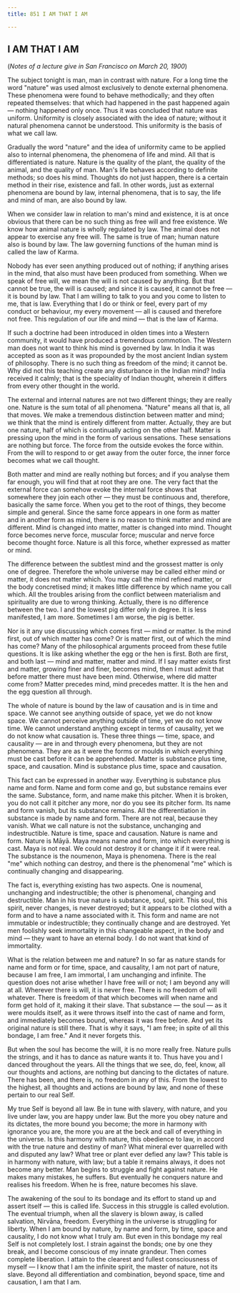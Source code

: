 ```yaml
---
title: 851 I AM THAT I AM

---
```

  

## I AM THAT I AM

(*Notes of a lecture give in San Francisco on March 20, 1900*)

The subject tonight is man, man in contrast with nature. For a long time
the word "nature" was used almost exclusively to denote external
phenomena. These phenomena were found to behave methodically; and they
often repeated themselves: that which had happened in the past happened
again — nothing happened only once. Thus it was concluded that nature
was uniform. Uniformity is closely associated with the idea of nature;
without it natural phenomena cannot be understood. This uniformity is
the basis of what we call law.

Gradually the word "nature" and the idea of uniformity came to be
applied also to internal phenomena, the phenomena of life and mind. All
that is differentiated is nature. Nature is the quality of the plant,
the quality of the animal, and the quality of man. Man's life behaves
according to definite methods; so does his mind. Thoughts do not just
happen, there is a certain method in their rise, existence and fall. In
other words, just as external phenomena are bound by law, internal
phenomena, that is to say, the life and mind of man, are also bound by
law.

When we consider law in relation to man's mind and existence, it is at
once obvious that there can be no such thing as free will and free
existence. We know how animal nature is wholly regulated by law. The
animal does not appear to exercise any free will. The same is true of
man; human nature also is bound by law. The law governing functions of
the human mind is called the law of Karma.

Nobody has ever seen anything produced out of nothing; if anything
arises in the mind, that also must have been produced from something.
When we speak of free will, we mean the will is not caused by anything.
But that cannot be true, the will is caused; and since it is caused, it
cannot be free — it is bound by law. That I am willing to talk to you
and you come to listen to me, that is law. Everything that I do or think
or feel, every part of my conduct or behaviour, my every movement — all
is caused and therefore not free. This regulation of our life and mind —
that is the law of Karma.

If such a doctrine had been introduced in olden times into a Western
community, it would have produced a tremendous commotion. The Western
man does not want to think his mind is governed by law. In India it was
accepted as soon as it was propounded by the most ancient Indian system
of philosophy. There is no such thing as freedom of the mind; it cannot
be. Why did not this teaching create any disturbance in the Indian mind?
India received it calmly; that is the speciality of Indian thought,
wherein it differs from every other thought in the world.

The external and internal natures are not two different things; they are
really one. Nature is the sum total of all phenomena. "Nature" means all
that is, all that moves. We make a tremendous distinction between matter
and mind; we think that the mind is entirely different from matter.
Actually, they are but one nature, half of which is continually acting
on the other half. Matter is pressing upon the mind in the form of
various sensations. These sensations are nothing but force. The force
from the outside evokes the force within. From the will to respond to or
get away from the outer force, the inner force becomes what we call
thought.

Both matter and mind are really nothing but forces; and if you analyse
them far enough, you will find that at root they are one. The very fact
that the external force can somehow evoke the internal force shows that
somewhere they join each other — they must be continuous and, therefore,
basically the same force. When you get to the root of things, they
become simple and general. Since the same force appears in one form as
matter and in another form as mind, there is no reason to think matter
and mind are different. Mind is changed into matter, matter is changed
into mind. Thought force becomes nerve force, muscular force; muscular
and nerve force become thought force. Nature is all this force, whether
expressed as matter or mind.

The difference between the subtlest mind and the grossest matter is only
one of degree. Therefore the whole universe may be called either mind or
matter, it does not matter which. You may call the mind refined matter,
or the body concretised mind; it makes little difference by which name
you call which. All the troubles arising from the conflict between
materialism and spirituality are due to wrong thinking. Actually, there
is no difference between the two. I and the lowest pig differ only in
degree. It is less manifested, I am more. Sometimes I am worse, the pig
is better.

Nor is it any use discussing which comes first — mind or matter. Is the
mind first, out of which matter has come? Or is matter first, out of
which the mind has come? Many of the philosophical arguments proceed
from these futile questions. It is like asking whether the egg or the
hen is first. Both are first, and both last — mind and matter, matter
and mind. If I say matter exists first and matter, growing finer and
finer, becomes mind, then I must admit that before matter there must
have been mind. Otherwise, where did matter come from? Matter precedes
mind, mind precedes matter. It is the hen and the egg question all
through.

The whole of nature is bound by the law of causation and is in time and
space. We cannot see anything outside of space, yet we do not know
space. We cannot perceive anything outside of time, yet we do not know
time. We cannot understand anything except in terms of causality, yet we
do not know what causation is. These three things — time, space, and
causality — are in and through every phenomena, but they are not
phenomena. They are as it were the forms or moulds in which everything
must be cast before it can be apprehended. Matter is substance plus
time, space, and causation. Mind is substance plus time, space and
causation.

This fact can be expressed in another way. Everything is substance plus
name and form. Name and form come and go, but substance remains ever the
same. Substance, form, and name make this pitcher. When it is broken,
you do not call it pitcher any more, nor do you see its pitcher form.
Its name and form vanish, but its substance remains. All the
differentiation in substance is made by name and form. There are not
real, because they vanish. What we call nature is not the substance,
unchanging and indestructible. Nature is time, space and causation.
Nature is name and form. Nature is Māyā. Maya means name and form, into
which everything is cast. Maya is not real. We could not destroy it or
change it if it were real. The substance is the noumenon, Maya is
phenomena. There is the real "me" which nothing can destroy, and there
is the phenomenal "me" which is continually changing and disappearing.

The fact is, everything existing has two aspects. One is noumenal,
unchanging and indestructible; the other is phenomenal, changing and
destructible. Man in his true nature is substance, soul, spirit. This
soul, this spirit, never changes, is never destroyed; but it appears to
be clothed with a form and to have a name associated with it. This form
and name are not immutable or indestructible; they continually change
and are destroyed. Yet men foolishly seek immortality in this changeable
aspect, in the body and mind — they want to have an eternal body. I do
not want that kind of immortality.

What is the relation between me and nature? In so far as nature stands
for name and form or for time, space, and causality, I am not part of
nature, because I am free, I am immortal, I am unchanging and infinite.
The question does not arise whether I have free will or not; I am beyond
any will at all. Wherever there is will, it is never free. There is no
freedom of will whatever. There is freedom of that which becomes will
when name and form get hold of it, making it their slave. That substance
— the soul — as it were moulds itself, as it were throws itself into the
cast of name and form, and immediately becomes bound, whereas it was
free before. And yet its original nature is still there. That is why it
says, "I am free; in spite of all this bondage, I am free." And it never
forgets this.

But when the soul has become the will, it is no more really free. Nature
pulls the strings, and it has to dance as nature wants it to. Thus have
you and I danced throughout the years. All the things that we see, do,
feel, know, all our thoughts and actions, are nothing but dancing to the
dictates of nature. There has been, and there is, no freedom in any of
this. From the lowest to the highest, all thoughts and actions are bound
by law, and none of these pertain to our real Self.

My true Self is beyond all law. Be in tune with slavery, with nature,
and you live under law, you are happy under law. But the more you obey
nature and its dictates, the more bound you become; the more in harmony
with ignorance you are, the more you are at the beck and call of
everything in the universe. Is this harmony with nature, this obedience
to law, in accord with the true nature and destiny of man? What mineral
ever quarrelled with and disputed any law? What tree or plant ever
defied any law? This table is in harmony with nature, with law; but a
table it remains always, it does not become any better. Man begins to
struggle and fight against nature. He makes many mistakes, he suffers.
But eventually he conquers nature and realises his freedom. When he is
free, nature becomes his slave.

The awakening of the soul to its bondage and its effort to stand up and
assert itself — this is called life. Success in this struggle is called
evolution. The eventual triumph, when all the slavery is blown away, is
called salvation, Nirvāna, freedom. Everything in the universe is
struggling for liberty. When I am bound by nature, by name and form, by
time, space and causality, I do not know what I truly am. But even in
this bondage my real Self is not completely lost. I strain against the
bonds; one by one they break, and I become conscious of my innate
grandeur. Then comes complete liberation. I attain to the clearest and
fullest consciousness of myself — I know that I am the infinite spirit,
the master of nature, not its slave. Beyond all differentiation and
combination, beyond space, time and causation, I am that I am.